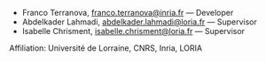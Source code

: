 - Franco Terranova, [franco.terranova@inria.fr](mailto:franco.terranova@inria.fr) — Developer
- Abdelkader Lahmadi, [abdelkader.lahmadi@loria.fr](mailto:abdelkader.lahmadi@loria.fr) — Supervisor
- Isabelle Chrisment, [isabelle.chrisment@loria.fr](mailto:isabelle.chrisment@loria.fr) — Supervisor

Affiliation: Université de Lorraine, CNRS, Inria, LORIA